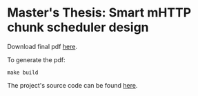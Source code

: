 # Master's Thesis: Smart mHTTP chunk scheduler design

Download final pdf [here](https://github.com/fishi0x01/masters-thesis/releases/download/final/thesis.pdf).

To generate the pdf:
```
make build
```

The project's source code can be found [here](https://github.com/darcy95/mhttp).
